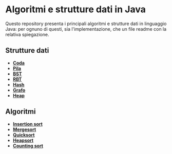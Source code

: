 # Algoritmi e strutture dati in Java

Questo repository presenta i principali algoritmi e strutture dati in linguaggio Java: per ognuno di questi, sia l'implementazione, che un file readme con la relativa spiegazione.

## Strutture dati

* **[Coda](src/main/java/model/struct/Coda/CODA.md)**
* **[Pila](src/main/java/model/struct/Pila/PILA.md)**
* **[BST](src/main/java/model/struct/BST/BST.md)**
* **[RBT](src/main/java/model/struct/RBT/RBT.md)**
* **[Hash](src/main/java/model/struct/Hash/HASH.md)**
* **[Grafo](src/main/java/model/struct/Grafo/GRAFO.md)**
* **[Heap](src/main/java/model/struct/Heap/HEAP.md)**

## Algoritmi

* **[Insertion sort](src/main/java/model/algorithm/InsertionSort/INSERTIONSORT.md)**
* **[Mergesort](src/main/java/model/algorithm/Mergesort/MERGESORT.md)**
* **[Quicksort](src/main/java/model/algorithm/QuickSort/QUICKSORT.md)**
* **[Heapsort](src/main/java/model/algorithm/Heapsort/HEAPSORT.md)**
* **[Counting sort](src/main/java/model/algorithm/CountingSort/COUNTINGSORT.md)**
